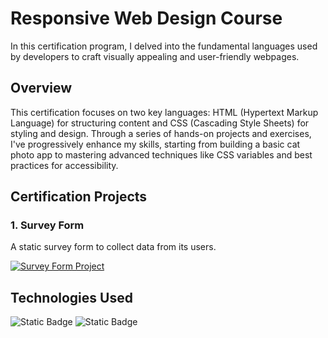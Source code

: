 # Responsive Web Design Course
In this certification program, I delved into the fundamental languages used by developers to craft visually appealing and user-friendly webpages.



## Overview
This certification focuses on two key languages: HTML (Hypertext Markup Language) for structuring content and CSS (Cascading Style Sheets) for styling and design. Through a series of hands-on projects and exercises, I've progressively enhance my skills, starting from building a basic cat photo app to mastering advanced techniques like CSS variables and best practices for accessibility.



## Certification Projects
### 1. Survey Form
A static survey form to collect data from its users.

<a href="https://programming-enthusiast-survey.netlify.app/" target="_blank">
    <img
        align="center"
        src="https://img.shields.io/badge/VIEW%20PROJECT-netlify?style=for-the-badge&logo=Netlify&logoColor=white&labelColor=rgb(37%2C186%2C179)&color=4B6581"
        alt="Survey Form Project"
    />
</a>



## Technologies Used
![Static Badge](https://img.shields.io/badge/HTML5-HTML5?style=for-the-badge&logo=HTML5&logoColor=white&labelColor=rgb(220%2C74%2C37)&color=%23a82200)
![Static Badge](https://img.shields.io/badge/CSS3-CSS3?style=for-the-badge&logo=CSS3&logoColor=white&labelColor=%23254ADC&color=%230429b0)